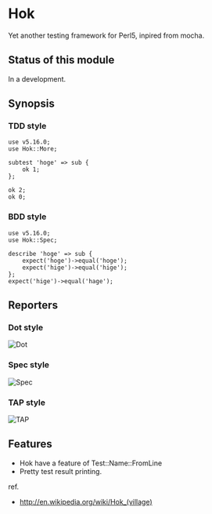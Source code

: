 Hok
===

Yet another testing framework for Perl5, inpired from mocha.

Status of this module
---------------------

In a development.

Synopsis
--------

### TDD style

    use v5.16.0;
    use Hok::More;

    subtest 'hoge' => sub {
        ok 1;
    };

    ok 2;
    ok 0;

### BDD style

    use v5.16.0;
    use Hok::Spec;

    describe 'hoge' => sub {
        expect('hoge')->equal('hoge');
        expect('hige')->equal('hige');
    };
    expect('hige')->equal('hage');

Reporters
---------

### Dot style

![Dot](http://gyazo.64p.org/image/471552296a03d8cd433f67162bc7bb91.png)

### Spec style

![Spec](http://gyazo.64p.org/image/f505941db6888dbd16fbe0f1ddebbd42.png)

### TAP style

![TAP](http://gyazo.64p.org/image/d1ec8097257b9204b880c818cc708b9f.png)

Features
--------

 * Hok have a feature of Test::Name::FromLine
 * Pretty test result printing.

ref.

 * http://en.wikipedia.org/wiki/Hok_(village)
